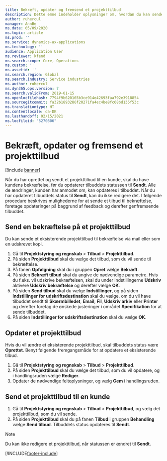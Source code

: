```yaml
---
title: Bekræft, opdater og fremsend et projekttilbud
description: Dette emne indeholder oplysninger om, hvordan du kan sende et tilbud til kunden som bekræftelse, ændre det baseret på feedback og derefter genfremsende tilbuddet.
author: ruhercul
manager: AnnBe
ms.date: 05/09/2020
ms.topic: article
ms.prod: ''
ms.service: dynamics-ax-applications
ms.technology: ''
audience: Application User
ms.reviewer: kfend
ms.search.scope: Core, Operations
ms.custom: ''
ms.assetid: ''
ms.search.region: Global
ms.search.industry: Service industries
ms.author: ruhercul
ms.dyn365.ops.version: 7
ms.search.validFrom: 2019-01-15
ms.openlocfilehash: 7794f9b620165b3ce914e42693faa792e3918854
ms.sourcegitcommit: fa32b1893286f20271fa4ec4be8fc68bd135f53c
ms.translationtype: HT
ms.contentlocale: da-DK
ms.lasthandoff: 02/15/2021
ms.locfileid: "5270806"
---
```

# <a name="confirm-update-and-send-a-project-quotation"></a>Bekræft, opdater og fremsend et projekttilbud

[!include [banner](../includes/banner.md)]

Når du har oprettet og sendt et projekttilbud til en kunde, skal du have kundens bekræftelse, før du opdaterer tilbuddets statussen til **Sendt**. Alle de ændringer, kunden har anmodet om, kan opdateres i tilbuddet. Når du har opdateret tilbuddets status til **Sendt**, kan du ikke redigere det. I følgende procedure beskrives mulighederne for at sende et tilbud til bekræftelse, foretage opdateringer på baggrund af feedback og derefter genfremsende tilbuddet.

## <a name="send-a-project-quotation-confirmation"></a>Send en bekræftelse på et projekttilbud  

Du kan sende et eksisterende projekttilbud til bekræftelse via mail eller som en udskrevet kopi. 

1. Gå til **Projektstyring og regnskab** > **Tilbud** > **Projekttilbud.** 
2. På siden **Projekttilbud** skal du vælge det tilbud, som du vil sende til bekræftelse. 
3. På fanen **Opfølgning** skal du i gruppen **Opret** vælge **Bekræft**. 
4. På siden **Bekræft tilbud** skal du angive de nødvendige parametre. Hvis du f.eks. vil udskrive bekræftelsen, skal du under indstillingerne **Udskriv** aktivere **Udskriv bekræftelse** og derefter vælge **OK**.
5. På siden **Send tilbud** skal du vælge **Indstillinger**, og på siden **Indstillinger for udskriftsdestination** skal du vælge, om du vil have tilbuddet sendt til **Skærmbilledet**, **Email**, **Fil**, **Udskriv arkiv** eller **Printer** og derefter foretag de ønskede justeringer i området **Specifikation** for at sende tilbuddet.
6. På siden **Indstillinger for udskriftsdestination** skal du vælge **OK**.  

## <a name="update-a-project-quotation"></a>Opdater et projekttilbud

Hvis du vil ændre et eksisterende projekttilbud, skal tilbuddets status være **Oprettet**. Benyt følgende fremgangsmåde for at opdatere et eksisterende tilbud. 

1. Gå til **Projektstyring og regnskab** > **Tilbud** > **Projekttilbud**.
2. På siden **Projekttilbud** skal du vælge det tilbud, som du vil opdatere, og i handlingsruden vælge **Rediger**.
3. Opdater de nødvendige feltoplysninger, og vælg **Gem** i handlingsruden.  

## <a name="send-a-project-quotation-to-a-customer"></a>Send et projekttilbud til en kunde 

1. Gå til **Projektstyring og regnskab** > **Tilbud** > **Projekttilbud**, og vælg det projekttilbud, som du vil sende.
2. På siden **Projekttilbud** skal du på fanen **Tilbud** i gruppen **Behandling** vælge **Send tilbud**. Tilbuddets status opdateres til **Sendt**.

> [!NOTE]
> Du kan ikke redigere et projekttilbud, når statussen er ændret til **Sendt**.


[!INCLUDE[footer-include](../includes/footer-banner.md)]